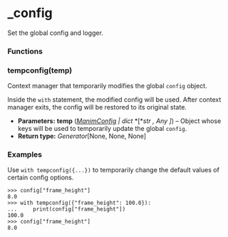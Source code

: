 # \_config

Set the global config and logger.

### Functions

### tempconfig(temp)

Context manager that temporarily modifies the global `config` object.

Inside the `with` statement, the modified config will be used.  After
context manager exits, the config will be restored to its original state.

* **Parameters:**
  **temp** ([*ManimConfig*](manim._config.utils.ManimConfig.md#manim._config.utils.ManimConfig) *|* *dict* *[**str* *,* *Any* *]*) – Object whose keys will be used to temporarily update the global
  `config`.
* **Return type:**
  *Generator*[None, None, None]

### Examples

Use `with tempconfig({...})` to temporarily change the default values of
certain config options.

```pycon
>>> config["frame_height"]
8.0
>>> with tempconfig({"frame_height": 100.0}):
...     print(config["frame_height"])
100.0
>>> config["frame_height"]
8.0
```

